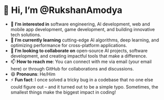 # 👋 Hi, I’m @RukshanAmodya

- 👀 **I’m interested in** software engineering, AI development, web and mobile app development, game development, and building innovative tech solutions.
- 🌱 **I’m currently learning** cutting-edge AI algorithms, deep learning, and optimizing performance for cross-platform applications.
- 💞️ **I’m looking to collaborate on** open-source AI projects, software development, and creating impactful tools that make a difference.
- 📫 **How to reach me**: You can connect with me via email (your email here) or through GitHub for collaborations and discussions.
- 😄 **Pronouns**: He/Him
- ⚡ **Fun fact**: I once solved a tricky bug in a codebase that no one else could figure out – and it turned out to be a simple typo. Sometimes, the smallest things make the biggest impact in coding!

<!---
RukshanAmodya/RukshanAmodya is a ✨ special ✨ repository because its `README.md` (this file) appears on your GitHub profile.
You can click the Preview link to take a look at your changes.
--->
